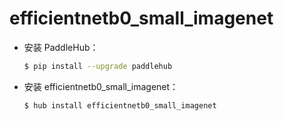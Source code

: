 # efficientnetb0_small_imagenet
* 安装 PaddleHub：

    ```bash
    $ pip install --upgrade paddlehub
    ```

* 安装 efficientnetb0_small_imagenet：

    ```bash
    $ hub install efficientnetb0_small_imagenet
    ```

